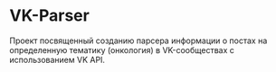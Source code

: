 # VK-Parser
Проект посвященный созданию парсера информации о постах на определенную тематику (онкология) в VK-сообществах с использованием VK API.
